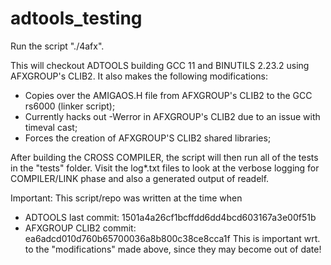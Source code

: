 # adtools_testing

Run the script "./4afx".

This will checkout ADTOOLS building GCC 11 and BINUTILS 2.23.2 using AFXGROUP's CLIB2.
It also makes the following modifications:
- Copies over the AMIGAOS.H file from AFXGROUP's CLIB2 to the GCC rs6000 (linker script);
- Currently hacks out -Werror in AFXGROUP's CLIB2 due to an issue with timeval cast;
- Forces the creation of AFXGROUP'S CLIB2 shared libraries;

After building the CROSS COMPILER, the script will then run all of the tests in the "tests" folder.
Visit the log*.txt files to look at the verbose logging for COMPILER/LINK phase and also a generated output of readelf.

Important:
This script/repo was written at the time when
- ADTOOLS last commit: 1501a4a26cf1bcffdd6dd4bcd603167a3e00f51b
- AFXGROUP CLIB2 commit: ea6adcd010d760b65700036a8b800c38ce8cca1f
This is important wrt. to the "modifications" made above, since they may become out of date!
